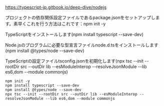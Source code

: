 https://typescript-jp.gitbook.io/deep-dive/nodejs


プロジェクトの依存関係設定ファイルであるpackage.jsonをセットアップします。素早くこれを行う方法はこれです：npm init -y

TypeScriptをインストールします(npm install typescript --save-dev)

Node.jsのプログラムに必要な型宣言ファイルnode.d.tsをインストールします(npm install @types/node --save-dev)

TypeScriptの設定ファイルtsconfig.jsonを初期化します(npx tsc --init --rootDir src --outDir lib --esModuleInterop --resolveJsonModule --lib es6,dom --module commonjs)


```
npm init -y
npm install typescript --save-dev
npm install @types/node --save-dev
npx tsc --init --rootDir src --outDir lib --esModuleInterop --resolveJsonModule --lib es6,dom --module commonjs
```